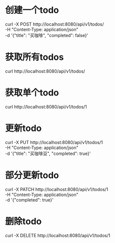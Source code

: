# 创建一个todo
curl -X POST http://localhost:8080/api/v1/todos/ \
  -H "Content-Type: application/json" \
  -d '{"title": "买咖啡", "completed": false}'

# 获取所有todos
curl http://localhost:8080/api/v1/todos/

# 获取单个todo
curl http://localhost:8080/api/v1/todos/1

# 更新todo
curl -X PUT http://localhost:8080/api/v1/todos/1 \
  -H "Content-Type: application/json" \
  -d '{"title": "买咖啡豆", "completed": true}'

# 部分更新todo
curl -X PATCH http://localhost:8080/api/v1/todos/1 \
  -H "Content-Type: application/json" \
  -d '{"completed": true}'

# 删除todo
curl -X DELETE http://localhost:8080/api/v1/todos/1